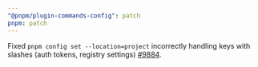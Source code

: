 ```yaml
---
"@pnpm/plugin-commands-config": patch
pnpm: patch
---
```


Fixed `pnpm config set --location=project` incorrectly handling keys with slashes (auth tokens, registry settings) [#9884](https://github.com/pnpm/pnpm/issues/9884).
